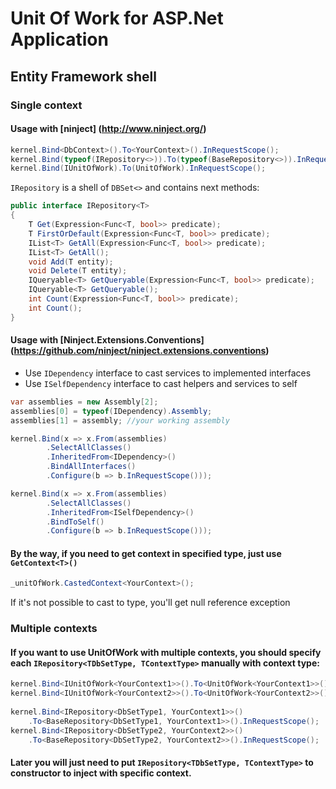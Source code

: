 # Unit Of Work for ASP.Net Application
## Entity Framework shell


### Single context
#### Usage with [ninject] (http://www.ninject.org/)

```c#
kernel.Bind<DbContext>().To<YourContext>().InRequestScope();
kernel.Bind(typeof(IRepository<>)).To(typeof(BaseRepository<>)).InRequestScope();
kernel.Bind(IUnitOfWork).To(UnitOfWork).InRequestScope();
```

```IRepository``` is a shell of ```DBSet<>``` and contains next methods:
```c#
public interface IRepository<T>
{
	T Get(Expression<Func<T, bool>> predicate);
	T FirstOrDefault(Expression<Func<T, bool>> predicate);
	IList<T> GetAll(Expression<Func<T, bool>> predicate);
	IList<T> GetAll();
	void Add(T entity);
	void Delete(T entity);
	IQueryable<T> GetQueryable(Expression<Func<T, bool>> predicate);
	IQueryable<T> GetQueryable();
	int Count(Expression<Func<T, bool>> predicate);
	int Count();
}
```

#### Usage with [Ninject.Extensions.Conventions] (https://github.com/ninject/ninject.extensions.conventions)
* Use ```IDependency``` interface to cast services to implemented interfaces
* Use ```ISelfDependency``` interface to cast helpers and services to self

```c#
var assemblies = new Assembly[2];
assemblies[0] = typeof(IDependency).Assembly;
assemblies[1] = assembly; //your working assembly

kernel.Bind(x => x.From(assemblies)
		.SelectAllClasses()
		.InheritedFrom<IDependency>()
		.BindAllInterfaces()
		.Configure(b => b.InRequestScope()));

kernel.Bind(x => x.From(assemblies)
		.SelectAllClasses()
		.InheritedFrom<ISelfDependency>()
		.BindToSelf()
		.Configure(b => b.InRequestScope()));
```

#### By the way, if you need to get context in specified type, just use ```GetContext<T>()```
```c#
_unitOfWork.CastedContext<YourContext>();
```
If it's not possible to cast to type, you'll get null reference exception

### Multiple contexts
#### If you want to use UnitOfWork with multiple contexts, you should specify each ```IRepository<TDbSetType, TContextType>``` manually with context type:
```c#
kernel.Bind<IUnitOfWork<YourContext1>>().To<UnitOfWork<YourContext1>>().InRequestScope();
kernel.Bind<IUnitOfWork<YourContext2>>().To<UnitOfWork<YourContext2>>().InRequestScope();
	
kernel.Bind<IRepository<DbSetType1, YourContext1>>()
	.To<BaseRepository<DbSetType1, YourContext1>>().InRequestScope();
kernel.Bind<IRepository<DbSetType2, YourContext2>>()
	.To<BaseRepository<DbSetType2, YourContext2>>().InRequestScope();
```
#### Later you will just need to put ```IRepository<TDbSetType, TContextType>``` to constructor to inject with specific context.
